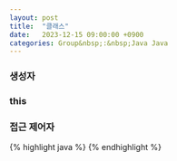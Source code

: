 ```yaml
---
layout: post
title:  "클래스"
date:   2023-12-15 09:00:00 +0900
categories: Group&nbsp;:&nbsp;Java Java
---
```


### 생성자

### this

### 접근 제어자

{% highlight java %}
{% endhighlight %}